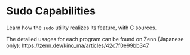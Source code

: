 # Sudo Capabilities

Learn how the `sudo` utility realizes its feature, with C sources.

The detailed usages for each program can be found on Zenn (Japanese only): https://zenn.dev/kino_ma/articles/42c7f0e99bb347

